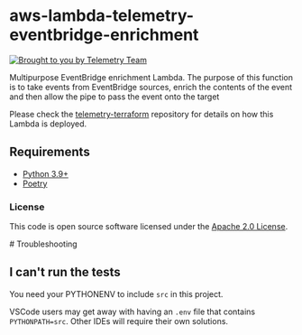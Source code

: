 # aws-lambda-telemetry-eventbridge-enrichment

[![Brought to you by Telemetry Team](https://img.shields.io/badge/MDTP-Telemetry-40D9C0?style=flat&labelColor=000000&logo=gov.uk)](https://confluence.tools.tax.service.gov.uk/display/TEL/Telemetry)

Multipurpose EventBridge enrichment Lambda. The purpose of this function is to take events from EventBridge sources,
enrich the contents of the event and then allow the pipe to pass the event onto the target

Please check the [telemetry-terraform](https://github.com/hmrc/telemetry-terraform) repository for details on how this Lambda is deployed.

## Requirements

* [Python 3.9+](https://www.python.org/downloads/release)
* [Poetry](https://python-poetry.org/)


### License

This code is open source software licensed under the [Apache 2.0 License]("http://www.apache.org/licenses/LICENSE-2.0.html").


# Troubleshooting

## I can't run the tests

You need your PYTHONENV to include `src` in this project.

VSCode users may get away with having an `.env` file that contains `PYTHONPATH=src`. Other IDEs will require their own solutions.
